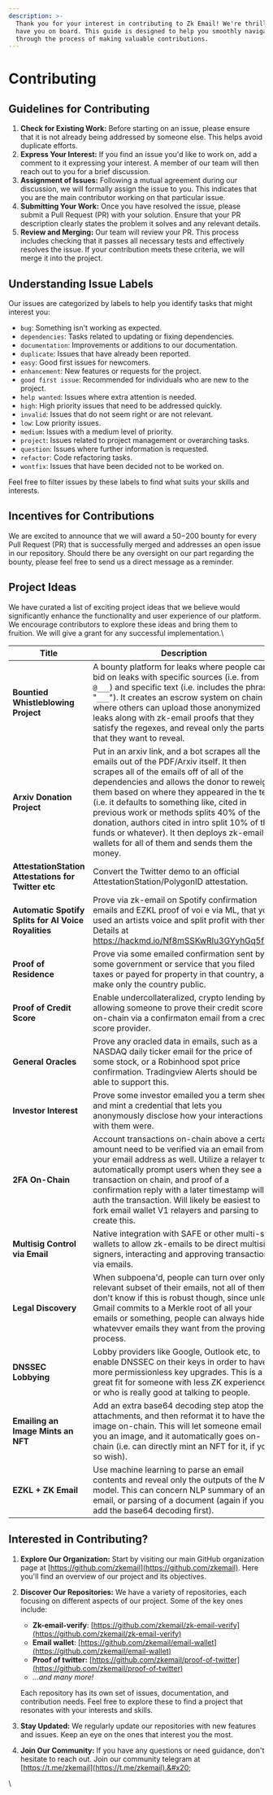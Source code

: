 ```yaml
---
description: >-
  Thank you for your interest in contributing to Zk Email! We're thrilled to
  have you on board. This guide is designed to help you smoothly navigate
  through the process of making valuable contributions.
---
```


# Contributing

## Guidelines for Contributing&#x20;

1. **Check for Existing Work:** Before starting on an issue, please ensure that it is not already being addressed by someone else. This helps avoid duplicate efforts.
2. **Express Your Interest:** If you find an issue you'd like to work on, add a comment to it expressing your interest. A member of our team will then reach out to you for a brief discussion.
3. **Assignment of Issues:** Following a mutual agreement during our discussion, we will formally assign the issue to you. This indicates that you are the main contributor working on that particular issue.
4. **Submitting Your Work:** Once you have resolved the issue, please submit a Pull Request (PR) with your solution. Ensure that your PR description clearly states the problem it solves and any relevant details.
5. **Review and Merging:** Our team will review your PR. This process includes checking that it passes all necessary tests and effectively resolves the issue. If your contribution meets these criteria, we will merge it into the project.

## Understanding Issue Labels

Our issues are categorized by labels to help you identify tasks that might interest you:

* `bug`: Something isn't working as expected.
* `dependencies`: Tasks related to updating or fixing dependencies.
* `documentation`: Improvements or additions to our documentation.
* `duplicate`: Issues that have already been reported.
* `easy`: Good first issues for newcomers.
* `enhancement`: New features or requests for the project.
* `good first issue`: Recommended for individuals who are new to the project.
* `help wanted`: Issues where extra attention is needed.
* `high`: High priority issues that need to be addressed quickly.
* `invalid`: Issues that do not seem right or are not relevant.
* `low`: Low priority issues.
* `medium`: Issues with a medium level of priority.
* `project`: Issues related to project management or overarching tasks.
* `question`: Issues where further information is requested.
* `refactor`: Code refactoring tasks.
* `wontfix`: Issues that have been decided not to be worked on.

Feel free to filter issues by these labels to find what suits your skills and interests.

## Incentives for Contributions

We are excited to announce that we will award a $50-$200 bounty for every Pull Request (PR) that is successfully merged and addresses an open issue in our repository. Should there be any oversight on our part regarding the bounty, please feel free to send us a direct message as a reminder.

## Project Ideas

We have curated a list of exciting project ideas that we believe would significantly enhance the functionality and user experience of our platform. We encourage contributors to explore these ideas and bring them to fruition. We will give a grant for any successful implementation.\


<table><thead><tr><th width="428">Title</th><th>Description</th></tr></thead><tbody><tr><td><strong>Bountied Whistleblowing Project</strong></td><td>A bounty platform for leaks where people can bid on leaks with specific sources (i.e. from <code>@___</code>) and specific text (i.e. includes the phrase "<code>___</code>"). It creates an escrow system on chain where others can upload those anonymized leaks along with zk-email proofs that they satisfy the regexes, and reveal only the parts that they want to reveal.</td></tr><tr><td><strong>Arxiv Donation Project</strong></td><td>Put in an arxiv link, and a bot scrapes all the emails out of the PDF/Arxiv itself. It then scrapes all of the emails off of all of the dependencies and allows the donor to reweight them based on where they appeared in the text (i.e. it defaults to something like, cited in previous work or methods splits 40% of the donation, authors cited in intro split 10% of the funds or whatever). It then deploys zk-email wallets for all of them and sends them the money.</td></tr><tr><td><strong>AttestationStation Attestations for Twitter etc</strong></td><td>Convert the Twitter demo to an official AttestationStation/PolygonID attestation.</td></tr><tr><td><strong>Automatic Spotify Splits for AI Voice Royalities</strong></td><td>Prove via zk-email on Spotify confirmation emails and EZKL proof of voi e via ML, that you used an artists voice and split profit with them. Details at <a href="https://hackmd.io/Nf8mSSKwRIu3GYyhGq5f9A">https://hackmd.io/Nf8mSSKwRIu3GYyhGq5f9A</a></td></tr><tr><td><strong>Proof of Residence</strong></td><td>Prove via some emailed confirmation sent by some government or service that you filed taxes or payed for property in that country, and make only the country public.</td></tr><tr><td><strong>Proof of Credit Score</strong></td><td>Enable undercollateralized, crypto lending by allowing someone to prove their credit score on-chain via a confirmaton email from a credit score provider.</td></tr><tr><td><strong>General Oracles</strong></td><td>Prove any oracled data in emails, such as a NASDAQ daily ticker email for the price of some stock, or a Robinhood spot price confirmation. Tradingview Alerts should be able to support this.</td></tr><tr><td><strong>Investor Interest</strong></td><td>Prove some investor emailed you a term sheet, and mint a credential that lets you anonymously disclose how your interactions with them were.</td></tr><tr><td><strong>2FA On-Chain</strong></td><td>Account transactions on-chain above a certain amount need to be verified via an email from your email address as well. Utilize a relayer to automatically prompt users when they see a transaction on chain, and proof of a confirmation reply with a later timestamp will auth the transaction. Will likely be easiest to fork email wallet V1 relayers and parsing to create this.</td></tr><tr><td><strong>Multisig Control via Email</strong></td><td>Native integration with SAFE or other multi-sig wallets to allow zk-emails to be direct multisig signers, interacting and approving transactions via emails.</td></tr><tr><td><strong>Legal Discovery</strong></td><td>When subpoena'd, people can turn over only a relevant subset of their emails, not all of them. I don't know if this is robust though, since unless Gmail commits to a Merkle root of all your emails or something, people can always hide whatevver emails they want from the proving process.</td></tr><tr><td><strong>DNSSEC Lobbying</strong></td><td>Lobby providers like Google, Outlook etc, to enable DNSSEC on their keys in order to have more permissionless key upgrades. This is a great fit for someone with less ZK experience or who is really good at talking to people.</td></tr><tr><td><strong>Emailing an Image Mints an NFT</strong></td><td>Add an extra base64 decoding step atop the attachments, and then reformat it to have the image on-chain. This will let someone email you an image, and it automatically goes on-chain (i.e. can directly mint an NFT for it, if you so wish).</td></tr><tr><td><strong>EZKL + ZK Email</strong></td><td>Use machine learning to parse an email contents and reveal only the outputs of the ML model. This can concern NLP summary of an email, or parsing of a document (again if you add the base64 decoding first).</td></tr></tbody></table>

## Interested in Contributing?

1. **Explore Our Organization:** Start by visiting our main GitHub organization page at [https://github.com/zkemail](https://github.com/zkemail). Here you'll find an overview of our project and its objectives.
2.  **Discover Our Repositories:** We have a variety of repositories, each focusing on different aspects of our project. Some of the key ones include:

    * **Zk-email-verify**: [https://github.com/zkemail/zk-email-verify](https://github.com/zkemail/zk-email-verify)
    * **Email wallet**: [https://github.com/zkemail/email-wallet](https://github.com/zkemail/email-wallet)
    * **Proof of twitter:** [https://github.com/zkemail/proof-of-twitter](https://github.com/zkemail/proof-of-twitter)
    * _...and many more!_

    Each repository has its own set of issues, documentation, and contribution needs. Feel free to explore these to find a project that resonates with your interests and skills.
3. **Stay Updated:** We regularly update our repositories with new features and issues. Keep an eye on the ones that interest you the most.
4. **Join Our Community:** If you have any questions or need guidance, don't hesitate to reach out. Join our community telegram at [https://t.me/zkemail](https://t.me/zkemail).&#x20;

\
